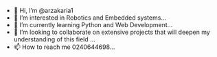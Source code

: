 - 👋 Hi, I’m @arzakaria1
- 👀 I’m interested in Robotics and Embedded systems...
- 🌱 I’m currently learning Python and Web Development...
- 💞️ I’m looking to collaborate on extensive projects that will deepen my understanding of this field ...
- 📫 How to reach me 0240644698...

<!---
arzakaria1/arzakaria1 is a ✨ special ✨ repository because its `README.md` (this file) appears on your GitHub profile.
You can click the Preview link to take a look at your changes.
--->
